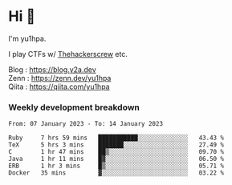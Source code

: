 # Hi 👋

I'm yu1hpa.

I play CTFs w/ [Thehackerscrew](https://www.thehackerscrew.team/) etc.

Blog : https://blog.y2a.dev  
Zenn : https://zenn.dev/yu1hpa  
Qiita : https://qiita.com/yu1hpa  

### Weekly development breakdown

<!--START_SECTION:waka-->

```text
From: 07 January 2023 - To: 14 January 2023

Ruby     7 hrs 59 mins   ███████████░░░░░░░░░░░░░░   43.43 %
TeX      5 hrs 3 mins    ███████░░░░░░░░░░░░░░░░░░   27.49 %
C        1 hr 47 mins    ██▒░░░░░░░░░░░░░░░░░░░░░░   09.70 %
Java     1 hr 11 mins    █▓░░░░░░░░░░░░░░░░░░░░░░░   06.50 %
ERB      1 hr 3 mins     █▒░░░░░░░░░░░░░░░░░░░░░░░   05.71 %
Docker   35 mins         ▓░░░░░░░░░░░░░░░░░░░░░░░░   03.22 %
```

<!--END_SECTION:waka-->

